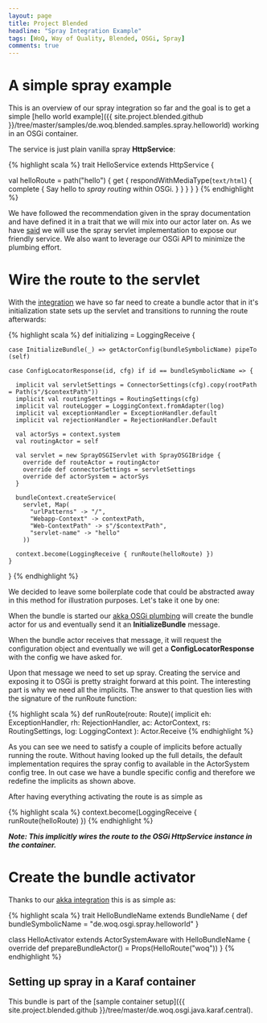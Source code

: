 ```yaml
---
layout: page
title: Project Blended
headline: "Spray Integration Example"
tags: [WoQ, Way of Quality, Blended, OSGi, Spray]
comments: true
---
```

# A simple spray example

This is an overview of our spray integration so far and the goal is to get a simple [hello world example]({{ site.project.blended.github }}/tree/master/samples/de.woq.blended.samples.spray.helloworld) working in an OSGi container.

The service is just plain vanilla spray __HttpService__:

{% highlight scala %}
trait HelloService extends HttpService {

  val helloRoute = path("hello") {
    get {
      respondWithMediaType(`text/html`) {
        complete {
          <html>
            <body>Say hello to <i>spray routing</i> within OSGi.</body>
          </html>
        }
      }
    }
  }
}
{% endhighlight %}

We have followed the recommendation given in the spray documentation and have defined it in a trait that we will mix into our actor later on. As we have [said](SprayIntegration.html) we will use the spray servlet implementation to expose our friendly service. We also want to leverage our OSGi API to minimize the plumbing effort.

# Wire the route to the servlet

With the [integration](SprayIntegration.html) we have so far need to create a bundle actor that in it's initialization state sets up the servlet and transitions to running the route afterwards:

{% highlight scala %}
  def initializing = LoggingReceive {

    case InitializeBundle(_) => getActorConfig(bundleSymbolicName) pipeTo (self)

    case ConfigLocatorResponse(id, cfg) if id == bundleSymbolicName => {

      implicit val servletSettings = ConnectorSettings(cfg).copy(rootPath = Path(s"/$contextPath"))
      implicit val routingSettings = RoutingSettings(cfg)
      implicit val routeLogger = LoggingContext.fromAdapter(log)
      implicit val exceptionHandler = ExceptionHandler.default
      implicit val rejectionHandler = RejectionHandler.Default

      val actorSys = context.system
      val routingActor = self

      val servlet = new SprayOSGIServlet with SprayOSGIBridge {
        override def routeActor = routingActor
        override def connectorSettings = servletSettings
        override def actorSystem = actorSys
      }

      bundleContext.createService(
        servlet, Map(
          "urlPatterns" -> "/",
          "Webapp-Context" -> contextPath,
          "Web-ContextPath" -> s"/$contextPath",
          "servlet-name" -> "hello"
        ))

      context.become(LoggingReceive { runRoute(helloRoute) })
    }
  }
{% endhighlight %}

We decided to leave some boilerplate code that could be abstracted away in this method for illustration purposes. Let's take it one by one:

When the bundle is started our [akka OSGi plumbing](../akka/AkkaIntegration.html) will create the bundle actor for us and eventually send it an __InitializeBundle__ message.

When the bundle actor receives that message, it will request the configuration object and eventually we will get a __ConfigLocatorResponse__ with the config we have asked for.

Upon that message we need to set up spray. Creating the service and exposing it to OSGi is pretty straight forward at this point. The interesting part is why we need all the implicits. The answer to that question lies with the signature of the runRoute function:

{% highlight scala %}
def runRoute(route: Route)(
  implicit eh: ExceptionHandler, rh: RejectionHandler, ac: ActorContext,
  rs: RoutingSettings, log: LoggingContext
): Actor.Receive
{% endhighlight %}

As you can see we need to satisfy a couple of implicits before actually running the route. Without having looked up the full details, the default implementation requires the spray config to available in the ActorSystem config tree. In out case we have a bundle specific config and therefore we redefine the implicits as shown above.

After having everything activating the route is as simple as

{% highlight scala %}
context.become(LoggingReceive { runRoute(helloRoute) })
{% endhighlight %}

**_Note: This implicitly wires the route to the OSGi HttpService instance in the container._**

# Create the bundle activator

Thanks to our [akka integration](../akka/AkkaIntegration.html) this is as simple as:

{% highlight scala %}
trait HelloBundleName extends BundleName {
  def bundleSymbolicName = "de.woq.osgi.spray.helloworld"
}

class HelloActivator extends ActorSystemAware with HelloBundleName {
  override def prepareBundleActor() = Props(HelloRoute("woq"))
}
{% endhighlight %}

## Setting up spray in a Karaf container

This bundle is part of the [sample container setup]({{ site.project.blended.github }}/tree/master/de.woq.osgi.java.karaf.central).